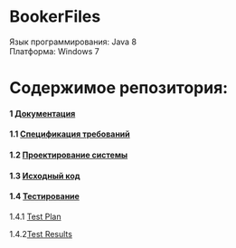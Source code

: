 
# BookerFiles

Язык программирования: Java 8  
Платформа: Windows 7 

# Содержимое репозитория:

#### 1 [Документация](https://github.com/catherine-yarosh-650501/BookerFiles/tree/master/Docs)</br>

#### 1.1 [Спецификация требований](https://github.com/catherine-yarosh-650501/BookerFiles/blob/master/Docs/Requirements.md)</br>

#### 1.2 [Проектирование системы](https://github.com/catherine-yarosh-650501/BookerFiles/blob/master/Docs/diagrams/diagrams_di.md)</br>

#### 1.3 [Исходный код](https://github.com/catherine-yarosh-650501/BookerFiles/tree/master/BookerFiles)</br>

#### 1.4 [Тестирование ](https://github.com/catherine-yarosh-650501/BookerFiles/tree/master/Docs/Testing)</br>

1.4.1 [Test Plan](https://github.com/catherine-yarosh-650501/BookerFiles/blob/master/Docs/Testing/Test%20Plan.md)</br>

1.4.2[Test Results](https://github.com/catherine-yarosh-650501/BookerFiles/blob/master/Docs/Testing/Test%20Results.md)</br>
